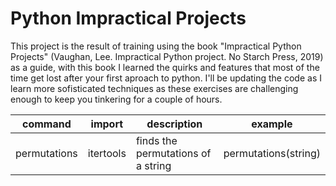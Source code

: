 # Python Impractical Projects

This project is the result of training using the book "Impractical Python Projects" (Vaughan, Lee. Impractical Python project. No Starch Press, 2019) as a guide, with this book I learned the quirks and features that most of the time get lost after your first aproach to python. I'll be updating the code as I learn more sofisticated techniques as these exercises are challenging enough to keep you tinkering for a couple of hours.

| command | import | description | example |
|-|-|-|-|
| permutations | itertools | finds the permutations of a string | permutations(string) |